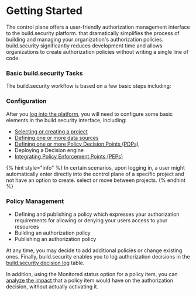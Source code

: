 # Getting Started

The control plane offers a user-friendly authorization management interface to the build.security platform. that dramatically simplifies the process of building and managing your organization's authorization policies. build.security significantly reduces development time and allows organizations to create authorization policies without writing a single line of code.

### Basic build.security Tasks

The build.security workflow is based on a few basic steps including:

### Configuration

After you [log into the platform](control-plane-overview.md), you will need to configure some basic elements in the build.security interface, including:

* [Selecting or creating a project](../../projects/project-selection-screen.md)
* [Defining one or more data sources](../../data-sources/)
* [Defining one or more Policy Decision Points \(PDPs\)](../../policy-decision-points-pdp/creating-a-new-pdp-configuration.md)
* Deploying a Decision engine 
* [Integrating Policy Enforcement Points \(PEPs\)](../../pep-integrations.md)

{% hint style="info" %}
In certain scenarios, upon logging in, a user might automatically enter directly into the control plane of a specific project and not have an option to create. select or move between projects.
{% endhint %}

### Policy Management

* Defining and publishing a policy which expresses your authorization requirements for allowing or denying your users access to your resources
* Building an authorization policy
* Publishing an authorization policy

At any time, you may decide to add additional policies or change existing ones. Finally, build.security enables you to log authorization decisions in the [build.security decision log](https://docs.build.security/docs/docs/decision-log) table.

In addition, using the Monitored status option for a policy item, you can [analyze the impact ](https://docs.build.security/docs/docs/impact-analysis-1)that a policy item would have on the authorization decision, without actually activating it.

